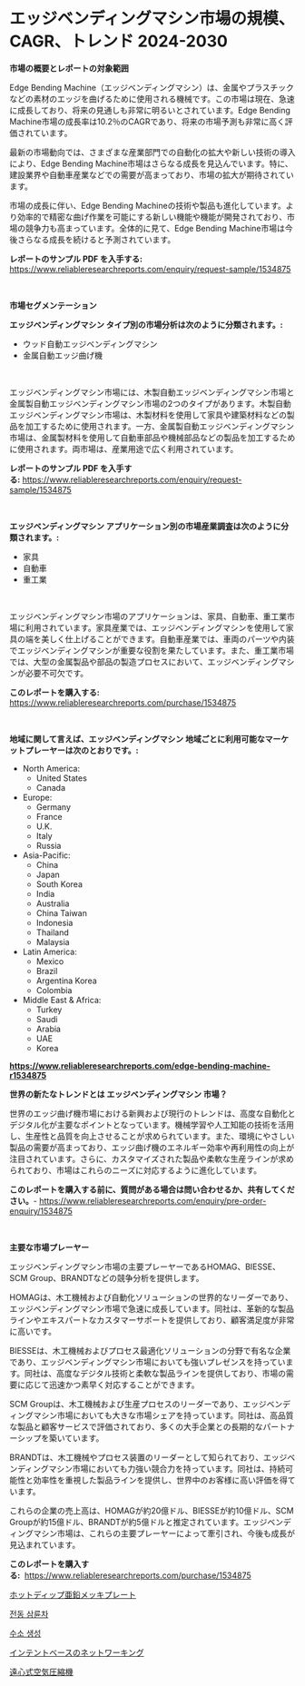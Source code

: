 <p><h1>エッジベンディングマシン市場の規模、CAGR、トレンド 2024-2030</h1></p><p><strong>市場の概要とレポートの対象範囲</strong></p>
<p><p>Edge Bending Machine（エッジベンディングマシン）は、金属やプラスチックなどの素材のエッジを曲げるために使用される機械です。この市場は現在、急速に成長しており、将来の見通しも非常に明るいとされています。Edge Bending Machine市場の成長率は10.2％のCAGRであり、将来の市場予測も非常に高く評価されています。</p><p>最新の市場動向では、さまざまな産業部門での自動化の拡大や新しい技術の導入により、Edge Bending Machine市場はさらなる成長を見込んでいます。特に、建設業界や自動車産業などでの需要が高まっており、市場の拡大が期待されています。</p><p>市場の成長に伴い、Edge Bending Machineの技術や製品も進化しています。より効率的で精密な曲げ作業を可能にする新しい機能や機能が開発されており、市場の競争力も高まっています。全体的に見て、Edge Bending Machine市場は今後さらなる成長を続けると予測されています。</p></p>
<p><strong>レポートのサンプル PDF を入手する:</strong> <a href="https://www.reliableresearchreports.com/enquiry/request-sample/1534875">https://www.reliableresearchreports.com/enquiry/request-sample/1534875</a></p>
<p>&nbsp;</p>
<p><strong>市場セグメンテーション</strong></p>
<p><strong>エッジベンディングマシン タイプ別の市場分析は次のように分類されます。:</strong></p>
<p><ul><li>ウッド自動エッジベンディングマシン</li><li>金属自動エッジ曲げ機</li></ul></p>
<p>&nbsp;</p>
<p><p>エッジベンディングマシン市場には、木製自動エッジベンディングマシン市場と金属製自動エッジベンディングマシン市場の2つのタイプがあります。木製自動エッジベンディングマシン市場は、木製材料を使用して家具や建築材料などの製品を加工するために使用されます。一方、金属製自動エッジベンディングマシン市場は、金属製材料を使用して自動車部品や機械部品などの製品を加工するために使用されます。両市場は、産業用途で広く利用されています。</p></p>
<p><strong>レポートのサンプル PDF を入手する:</strong>&nbsp;<a href="https://www.reliableresearchreports.com/enquiry/request-sample/1534875">https://www.reliableresearchreports.com/enquiry/request-sample/1534875</a></p>
<p>&nbsp;</p>
<p><strong> エッジベンディングマシン アプリケーション別の市場産業調査は次のように分類されます。:</strong></p>
<p><ul><li>家具</li><li>自動車</li><li>重工業</li></ul></p>
<p>&nbsp;</p>
<p><p>エッジベンディングマシン市場のアプリケーションは、家具、自動車、重工業市場に利用されています。家具産業では、エッジベンディングマシンを使用して家具の端を美しく仕上げることができます。自動車産業では、車両のパーツや内装でエッジベンディングマシンが重要な役割を果たしています。また、重工業市場では、大型の金属製品や部品の製造プロセスにおいて、エッジベンディングマシンが必要不可欠です。</p></p>
<p><strong>このレポートを購入する:</strong>&nbsp; <a href="https://www.reliableresearchreports.com/purchase/1534875">https://www.reliableresearchreports.com/purchase/1534875</a></p>
<p>&nbsp;</p>
<p><strong>地域に関して言えば、エッジベンディングマシン 地域ごとに利用可能なマーケットプレーヤーは次のとおりです。:</strong></p>
<p><ul>
    <li>
        North America:
        <ul>
            <li>United States</li>
            <li>Canada</li>
        </ul>
    </li>
    <li>
        Europe:
        <ul>
            <li>Germany</li>
            <li>France</li>
            <li>U.K.</li>
            <li>Italy</li>
            <li>Russia</li>
        </ul>
    </li>
    <li>
        Asia-Pacific:
        <ul>
            <li>China</li>
            <li>Japan</li>
            <li>South Korea</li>
            <li>India</li>
            <li>Australia</li>
            <li>China Taiwan</li>
            <li>Indonesia</li>
            <li>Thailand</li>
            <li>Malaysia</li>
        </ul>
    </li>
    <li>
        Latin America:
        <ul>
            <li>Mexico</li>
            <li>Brazil</li>
            <li>Argentina Korea</li>
            <li>Colombia</li>
        </ul>
    </li>
    <li>
        Middle East & Africa:
        <ul>
            <li>Turkey</li>
            <li>Saudi</li>
            <li>Arabia</li>
            <li>UAE</li>
            <li>Korea</li>
        </ul>
    </li>
    </ul></p>
<p><strong><a href="https://www.reliableresearchreports.com/edge-bending-machine-r1534875">https://www.reliableresearchreports.com/edge-bending-machine-r1534875</a></strong>&nbsp;</p>
<p><strong>世界の新たなトレンドとは エッジベンディングマシン 市場？</strong></p>
<p><p>世界のエッジ曲げ機市場における新興および現行のトレンドは、高度な自動化とデジタル化が主要なポイントとなっています。機械学習や人工知能の技術を活用し、生産性と品質を向上させることが求められています。また、環境にやさしい製品の需要が高まっており、エッジ曲げ機のエネルギー効率や再利用性の向上が注目されています。さらに、カスタマイズされた製品や柔軟な生産ラインが求められており、市場はこれらのニーズに対応するように進化しています。</p></p>
<p><strong>このレポートを購入する前に、質問がある場合は問い合わせるか、共有してください。</strong>- <a href="https://www.reliableresearchreports.com/enquiry/pre-order-enquiry/1534875">https://www.reliableresearchreports.com/enquiry/pre-order-enquiry/1534875</a></p>
<p>&nbsp;</p>
<p><strong>主要な市場プレーヤー</strong></p>
<p><p>エッジベンディングマシン市場の主要プレーヤーであるHOMAG、BIESSE、SCM Group、BRANDTなどの競争分析を提供します。 </p><p>HOMAGは、木工機械および自動化ソリューションの世界的なリーダーであり、エッジベンディングマシン市場で急速に成長しています。同社は、革新的な製品ラインやエキスパートなカスタマーサポートを提供しており、顧客満足度が非常に高いです。</p><p>BIESSEは、木工機械およびプロセス最適化ソリューションの分野で有名な企業であり、エッジベンディングマシン市場においても強いプレゼンスを持っています。同社は、高度なデジタル技術と柔軟な製品ラインを提供しており、市場の需要に応じて迅速かつ素早く対応することができます。</p><p>SCM Groupは、木工機械および生産プロセスのリーダーであり、エッジベンディングマシン市場においても大きな市場シェアを持っています。同社は、高品質な製品と顧客サービスで評価されており、多くの大手企業との長期的なパートナーシップを築いています。</p><p>BRANDTは、木工機械やプロセス装置のリーダーとして知られており、エッジベンディングマシン市場においても力強い競合力を持っています。同社は、持続可能性と効率性を重視した製品ラインを提供し、世界中のお客様に高い評価を得ています。</p><p>これらの企業の売上高は、HOMAGが約20億ドル、BIESSEが約10億ドル、SCM Groupが約15億ドル、BRANDTが約5億ドルと推定されています。エッジベンディングマシン市場は、これらの主要プレーヤーによって牽引され、今後も成長が見込まれています。</p></p>
<p><strong>このレポートを購入する:</strong>&nbsp;&nbsp;<a href="https://www.reliableresearchreports.com/purchase/1534875">https://www.reliableresearchreports.com/purchase/1534875</a></p>
<p><p><a href="https://github.com/LeanneBruen2023/Market-Research-Report-List-1/blob/main/756521218280.md">ホットディップ亜鉛メッキプレート</a></p><p><a href="https://medium.com/@goonfghyt6587/%EC%A0%84%EA%B8%B0-%EC%84%B8%EB%B0%94%ED%80%B4%EC%B0%A8-%EC%8B%9C%EC%9E%A5-%EC%9C%A0%ED%98%95-%EC%9D%91%EC%9A%A9-%EB%B0%8F-%EC%A7%80%EB%A6%AC%EB%B3%84-%EC%A2%85%ED%95%A9-%ED%8F%89%EA%B0%80-e23c7a221daf">전동 삼륜차</a></p><p><a href="https://github.com/idcefvhkdut6/Market-Research-Report-List-1/blob/main/596554016767.md">수소 생성</a></p><p><a href="https://medium.com/@jerrycurtis23/%E6%84%8F%E5%9B%B3%E3%81%AB%E5%9F%BA%E3%81%A5%E3%81%8F%E3%83%8D%E3%83%83%E3%83%88%E3%83%AF%E3%83%BC%E3%82%AD%E3%83%B3%E3%82%B0%E5%B8%82%E5%A0%B4%E3%81%AF-%E5%B8%82%E5%A0%B4%E3%82%B7%E3%82%A7%E3%82%A2-%E5%B8%82%E5%A0%B4%E3%83%88%E3%83%AC%E3%83%B3%E3%83%89-%E5%B8%82%E5%A0%B4%E6%88%90%E9%95%B7%E3%81%AB%E9%96%A2%E3%81%99%E3%82%8B%E6%83%85%E5%A0%B1%E3%82%92%E6%8F%90%E4%BE%9B%E3%81%97%E3%81%BE%E3%81%99-i-think-this-is-what-youre-asking-for-but-i-m-361ab3f9f3d0">インテントベースのネットワーキング</a></p><p><a href="https://medium.com/@reyeshowell66/%E9%81%A0%E5%BF%83%E7%A9%BA%E6%B0%97%E5%9C%A7%E7%B8%AE%E6%A9%9F%E5%B8%82%E5%A0%B4%E3%81%AE%E3%83%88%E3%83%AC%E3%83%B3%E3%83%89%E3%81%A8%E5%B8%82%E5%A0%B4%E5%88%86%E6%9E%90-2024%E5%B9%B4%E3%81%8B%E3%82%892031%E5%B9%B4%E3%81%BE%E3%81%A7%E3%81%AE%E4%BA%88%E6%B8%AC-f9b52737578b">遠心式空気圧縮機</a></p></p>